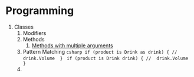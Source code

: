 # Programming

1. Classes
    1. Modifiers
    2. Methods
        1. [Methods with multiple arguments](classes/methods.md)
    2. Pattern Matching
           ```csharp
               if (product is Drink as drink)
               {
                   //  drink.Volume 
               }
           ```
           ```
               if (product is Drink drink)
               {
                   //  drink.Volume 
               }
           ```
    4.    
